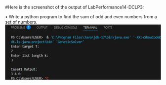 #Here is the screenshot of the output of LabPerformance14-DCLP3:

• Write a python program to find the sum of odd and even numbers from a set of numbers.
![image_alt](https://github.com/ZakariaHossainCSE/Artificial-Intelligence-Lab/blob/c48b0f82682ab79c9262461cf6f510082ab22dd2/LabPerformance14-DCLP3/AI-clp3.JPG)
